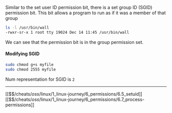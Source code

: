 Similar to the set user ID permission bit, there is a set group ID (SGID) permission bit.
This bit allows a program to run as if it was a member of that group

``` bash
ls -l /usr/bin/wall
-rwxr-sr-x 1 root tty 19024 Dec 14 11:45 /usr/bin/wall
```

We can see that the permission bit is in the group permission set.

#### Modifying SGID

``` bash
sudo chmod g+s myfile
sudo chmod 2555 myfile
```

Num representation for SGID is `2` 

---
[[$$$/$cheats/$oss/$linux/1_linux-journey/6_permissions/6.5_setuid]]
[[$$$/$cheats/$oss/$linux/1_linux-journey/6_permissions/6.7_process-permissions]]